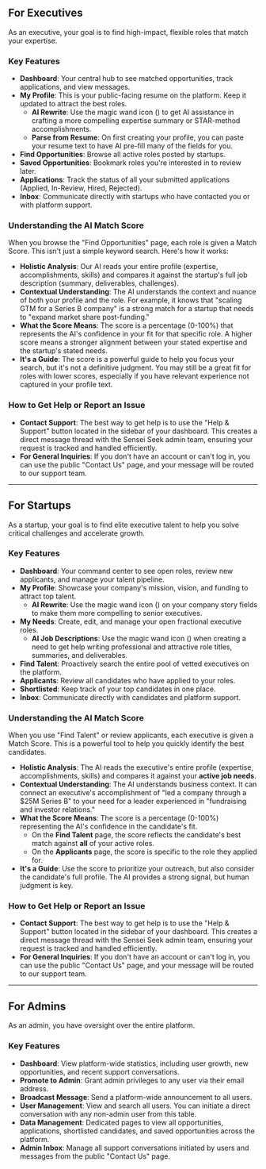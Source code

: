 
## For Executives

As an executive, your goal is to find high-impact, flexible roles that match your expertise.

### Key Features
-   **Dashboard**: Your central hub to see matched opportunities, track applications, and view messages.
-   **My Profile**: This is your public-facing resume on the platform. Keep it updated to attract the best roles.
    -   **AI Rewrite**: Use the magic wand icon (<Wand2Icon />) to get AI assistance in crafting a more compelling expertise summary or STAR-method accomplishments.
    -   **Parse from Resume**: On first creating your profile, you can paste your resume text to have AI pre-fill many of the fields for you.
-   **Find Opportunities**: Browse all active roles posted by startups.
-   **Saved Opportunities**: Bookmark roles you're interested in to review later.
-   **Applications**: Track the status of all your submitted applications (Applied, In-Review, Hired, Rejected).
-   **Inbox**: Communicate directly with startups who have contacted you or with platform support.

### Understanding the AI Match Score
When you browse the "Find Opportunities" page, each role is given a Match Score. This isn't just a simple keyword search. Here's how it works:
-   **Holistic Analysis**: Our AI reads your entire profile (expertise, accomplishments, skills) and compares it against the startup's full job description (summary, deliverables, challenges).
-   **Contextual Understanding**: The AI understands the context and nuance of both your profile and the role. For example, it knows that "scaling GTM for a Series B company" is a strong match for a startup that needs to "expand market share post-funding."
-   **What the Score Means**: The score is a percentage (0-100%) that represents the AI's confidence in your fit for that specific role. A higher score means a stronger alignment between your stated expertise and the startup's stated needs.
-   **It's a Guide**: The score is a powerful guide to help you focus your search, but it's not a definitive judgment. You may still be a great fit for roles with lower scores, especially if you have relevant experience not captured in your profile text.

### How to Get Help or Report an Issue
-   **Contact Support**: The best way to get help is to use the "Help & Support" button located in the sidebar of your dashboard. This creates a direct message thread with the Sensei Seek admin team, ensuring your request is tracked and handled efficiently.
-   **For General Inquiries**: If you don't have an account or can't log in, you can use the public "Contact Us" page, and your message will be routed to our support team.

---
## For Startups

As a startup, your goal is to find elite executive talent to help you solve critical challenges and accelerate growth.

### Key Features
-   **Dashboard**: Your command center to see open roles, review new applicants, and manage your talent pipeline.
-   **My Profile**: Showcase your company's mission, vision, and funding to attract top talent.
    -   **AI Rewrite**: Use the magic wand icon (<Wand2Icon />) on your company story fields to make them more compelling to senior executives.
-   **My Needs**: Create, edit, and manage your open fractional executive roles.
    -   **AI Job Descriptions**: Use the magic wand icon (<Wand2Icon />) when creating a need to get help writing professional and attractive role titles, summaries, and deliverables.
-   **Find Talent**: Proactively search the entire pool of vetted executives on the platform.
-   **Applicants**: Review all candidates who have applied to your roles.
-   **Shortlisted**: Keep track of your top candidates in one place.
-   **Inbox**: Communicate directly with candidates and platform support.

### Understanding the AI Match Score
When you use "Find Talent" or review applicants, each executive is given a Match Score. This is a powerful tool to help you quickly identify the best candidates.
-   **Holistic Analysis**: The AI reads the executive's entire profile (expertise, accomplishments, skills) and compares it against your **active job needs**.
-   **Contextual Understanding**: The AI understands business context. It can connect an executive's accomplishment of "led a company through a $25M Series B" to your need for a leader experienced in "fundraising and investor relations."
-   **What the Score Means**: The score is a percentage (0-100%) representing the AI's confidence in the candidate's fit. 
    - On the **Find Talent** page, the score reflects the candidate's best match against **all** of your active roles.
    - On the **Applicants** page, the score is specific to the role they applied for.
-   **It's a Guide**: Use the score to prioritize your outreach, but also consider the candidate's full profile. The AI provides a strong signal, but human judgment is key.

### How to Get Help or Report an Issue
-   **Contact Support**: The best way to get help is to use the "Help & Support" button located in the sidebar of your dashboard. This creates a direct message thread with the Sensei Seek admin team, ensuring your request is tracked and handled efficiently.
-   **For General Inquiries**: If you don't have an account or can't log in, you can use the public "Contact Us" page, and your message will be routed to our support team.

---
## For Admins

As an admin, you have oversight over the entire platform.

### Key Features
-   **Dashboard**: View platform-wide statistics, including user growth, new opportunities, and recent support conversations.
-   **Promote to Admin**: Grant admin privileges to any user via their email address.
-   **Broadcast Message**: Send a platform-wide announcement to all users.
-   **User Management**: View and search all users. You can initiate a direct conversation with any non-admin user from this table.
-   **Data Management**: Dedicated pages to view all opportunities, applications, shortlisted candidates, and saved opportunities across the platform.
-   **Admin Inbox**: Manage all support conversations initiated by users and messages from the public "Contact Us" page.
